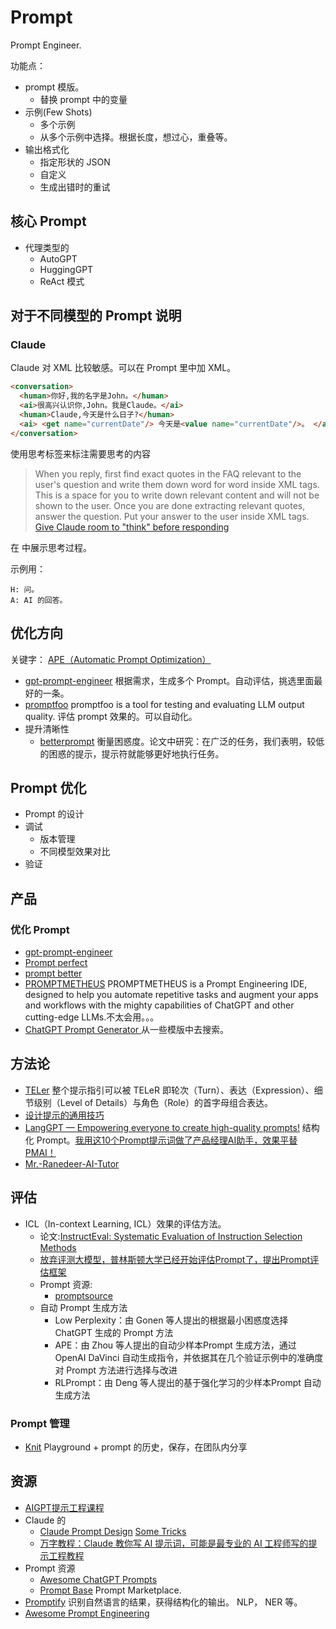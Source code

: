 # Prompt
Prompt Engineer.

功能点：
* prompt 模版。
  * 替换 prompt 中的变量
* 示例(Few Shots)
  * 多个示例
  * 从多个示例中选择。根据长度，想过心，重叠等。
* 输出格式化
  * 指定形状的 JSON
  * 自定义
  * 生成出错时的重试

## 核心 Prompt
* 代理类型的
  * AutoGPT
  * HuggingGPT
  * ReAct 模式

## 对于不同模型的 Prompt 说明
### Claude
Claude 对 XML 比较敏感。可以在 Prompt 里中加 XML。
```html
<conversation>
  <human>你好,我的名字是John。</human>
  <ai>很高兴认识你,John。我是Claude。</ai>
  <human>Claude,今天是什么日子?</human>
  <ai> <get name="currentDate"/> 今天是<value name="currentDate"/>。 </ai>
</conversation>
```

使用<question></question>思考标签来标注需要思考的内容

> When you reply, first find exact quotes in the FAQ relevant to the user's question and write them down word for word inside <thinking></thinking> XML tags.  This is a space for you to write down relevant content and will not be shown to the user.  Once you are done extracting relevant quotes, answer the question.  Put your answer to the user inside <answer></answer> XML tags.
> [Give Claude room to "think" before responding](https://docs.anthropic.com/claude/docs/give-claude-room-to-think-before-responding)

在 <thinking></thinking> 中展示思考过程。

示例用：
```
H: 问。
A: AI 的回答。
```

## 优化方向
关键字： [APE（Automatic Prompt Optimization）](https://www.promptingguide.ai/techniques/ape)
* [gpt-prompt-engineer](https://github.com/mshumer/gpt-prompt-engineer) 根据需求，生成多个 Prompt。自动评估，挑选里面最好的一条。
* [promptfoo](https://github.com/promptfoo/promptfoo) promptfoo is a tool for testing and evaluating LLM output quality. 评估 prompt 效果的。可以自动化。
* 提升清晰性
  * [betterprompt](https://github.com/krrishdholakia/betterprompt) 衡量困惑度。论文中研究：在广泛的任务，我们表明，较低的困惑的提示，提示符就能够更好地执行任务。

## Prompt 优化
* Prompt 的设计
* 调试
  * 版本管理
  * 不同模型效果对比
* 验证

## 产品
### 优化 Prompt
* [gpt-prompt-engineer](https://github.com/mshumer/gpt-prompt-engineer)
* [Prompt perfect](https://promptperfect.jinaai.cn/)
* [prompt better](https://promptbetter.ai/?twclid=2-cb4uxhu0bwnw6rm30vpnx048)
* [PROMPTMETHEUS](https://promptmetheus.com/) 
PROMPTMETHEUS is a Prompt Engineering IDE, designed to help you automate repetitive tasks and augment your apps and workflows with the mighty capabilities of ChatGPT and other cutting-edge LLMs.不太会用。。。
* [ChatGPT Prompt Generator ](https://huggingface.co/spaces/merve/ChatGPT-prompt-generator) 从一些模版中去搜索。

## 方法论
* [TELer](https://mp.weixin.qq.com/s?__biz=MzIwNzc2NTk0NQ==&mid=2247552652&idx=2&sn=189aca99e5b7a16cf8b0fe260192be2c&scene=21#wechat_redirect) 整个提示指引可以被 TELeR 即轮次（Turn）、表达（Expression）、细节级别（Level of Details）与角色（Role）的首字母组合表达。
* [设计提示的通用技巧](https://www.promptingguide.ai/zh/introduction/tips)
* [LangGPT — Empowering everyone to create high-quality prompts!](https://github.com/yzfly/LangGPT) 结构化 Prompt。[我用这10个Prompt提示词做了产品经理AI助手，效果平替PMAI！](https://mp.weixin.qq.com/s/XZ4XhpEKwcDRBBfINHjUYg)
* [Mr.-Ranedeer-AI-Tutor](https://github.com/JushBJJ/Mr.-Ranedeer-AI-Tutor)

## 评估
* ICL（In-context Learning, ICL）效果的评估方法。 
  * 论文:[InstructEval: Systematic Evaluation of Instruction Selection Methods](https://arxiv.org/pdf/2307.00259.pdf)
  * [放弃评测大模型，普林斯顿大学已经开始评估Prompt了，提出Prompt评估框架](https://zhuanlan.zhihu.com/p/644546392)
  * Prompt 资源:
    * [promptsource](https://github.com/bigscience-workshop/promptsource)
  * 自动 Prompt 生成方法
    * Low Perplexity：由 Gonen 等人提出的根据最小困惑度选择 ChatGPT 生成的 Prompt 方法
    * APE：由 Zhou 等人提出的自动少样本Prompt 生成方法，通过 OpenAI DaVinci 自动生成指令，并依据其在几个验证示例中的准确度对 Prompt 方法进行选择与改进
    * RLPrompt：由 Deng 等人提出的基于强化学习的少样本Prompt 自动生成方法
### Prompt 管理
* [Knit](https://promptknit.com/) Playground + prompt 的历史，保存，在团队内分享

## 资源
* [AIGPT提示工程课程](https://islinxu.github.io/prompt-engineering-note/Introduction/index.html)
* Claude 的
  * [Claude Prompt Design](https://docs.anthropic.com/claude/docs/introduction-to-prompt-design) [Some Tricks](https://docs.anthropic.com/claude/docs/let-claude-say-i-dont-know)
  * [万字教程：Claude 教你写 AI 提示词，可能是最专业的 AI 工程师写的提示工程教程](https://mp.weixin.qq.com/s/tfkpHOs2jhz3UORh0CvU4Q)
* Prompt 资源
  * [Awesome ChatGPT Prompts](https://github.com/f/awesome-chatgpt-prompts)
  * [Prompt Base](https://promptbase.com/) Prompt Marketplace.
* [Promptify](https://github.com/promptslab/Promptify) 识别自然语言的结果，获得结构化的输出。 NLP， NER 等。
* [Awesome Prompt Engineering](https://github.com/promptslab/Awesome-Prompt-Engineering) 
